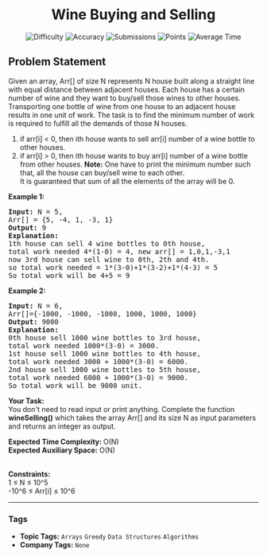 <h1 align="center">Wine Buying and Selling</h1>

<p align="center">
  <img alt="Difficulty" title="Difficulty" src="https://custom-icon-badges.demolab.com/badge/Difficulty: Medium-1F222E?style=for-the-badge&logoColor=white&logo=fire"/>
  <img alt="Accuracy" title="Accuracy" src="https://custom-icon-badges.demolab.com/badge/Accuracy: 62.43%25-1F222E?style=for-the-badge&logoColor=white&logo=target"/>
  <img alt="Submissions" title="Submissions" src="https://custom-icon-badges.demolab.com/badge/Submissions: 17K+-1F222E?style=for-the-badge&logoColor=white&logo=repo"/>
  <img alt="Points" title="Points" src="https://custom-icon-badges.demolab.com/badge/Points: 4-1F222E?style=for-the-badge&logoColor=white&logo=award"/>
  <img alt="Average Time" title="Average Time" src="https://custom-icon-badges.demolab.com/badge/Average%20Time: 10m-1F222E?style=for-the-badge&logoColor=white&logo=clock"/>
</p>

## Problem Statement

Given an array, Arr[] of size N represents N house built along a straight line with equal distance between adjacent houses. Each house has a certain number of wine and they want to buy/sell those wines to other houses. Transporting one bottle of wine from one house to an adjacent house results in one unit of work. The task is to find the minimum number of work is required to fulfill all the demands of those N houses.

1. if arr[i] < 0, then ith house wants to sell arr[i] number of a wine bottle to other houses.
1. if arr[i] > 0, then ith house wants to buy arr[i] number of a wine bottle from other houses.
<b>Note:</b> One have to print the minimum number such that, all the house can buy/sell wine to each other.<br>
It is guaranteed that sum of all the elements of the array will be 0.

<b>Example 1:</b>

<pre><b>Input:</b> N = 5,
Arr[] = {5, -4, 1, -3, 1}
<b>Output:</b> 9
<b>Explanation: </b>
1th house can sell 4 wine bottles to 0th house,
total work needed 4*(1-0) = 4, new arr[] = 1,0,1,-3,1
now 3rd house can sell wine to 0th, 2th and 4th.
so total work needed = 1*(3-0)+1*(3-2)+1*(4-3) = 5
So total work will be 4+5 = 9</pre>

<b>Example 2: </b>

<pre><b>Input:</b> N = 6,
Arr[]={-1000, -1000, -1000, 1000, 1000, 1000}
<b>Output:</b> 9000
<b>Explanation: </b> 
0th house sell 1000 wine bottles to 3rd house, 
total work needed 1000*(3-0) = 3000. 
1st house sell 1000 wine bottles to 4th house,
total work needed 3000 + 1000*(3-0) = 6000.
2nd house sell 1000 wine bottles to 5th house,
total work needed 6000 + 1000*(3-0) = 9000. 
So total work will be 9000 unit.
</pre>

<b>Your Task:  </b><br>
You don't need to read input or print anything. Complete the function <b>wineSelling()</b> which takes the array Arr[] and its size N as input parameters and returns an integer as output.

<b>Expected Time Complexity: </b>O(N)<br>
<b>Expected Auxiliary Space:</b> O(N)

<br>
<b>Constraints:</b><br>
1 ≤ N ≤ 10^5<br>
-10^6 ≤ Arr[i] ≤ 10^6


<hr>

### Tags
- **Topic Tags:** `Arrays` `Greedy` `Data Structures` `Algorithms`
- **Company Tags:** `None`
